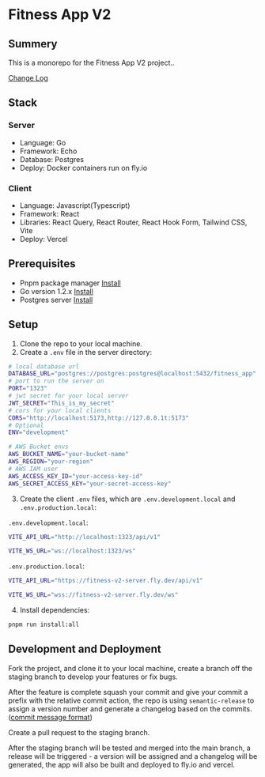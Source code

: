 # Fitness App V2

## Summery

This is a monorepo for the Fitness App V2 project..

[Change Log](./CHANGELOG.md)

## Stack

### Server

- Language: Go
- Framework: Echo
- Database: Postgres
- Deploy: Docker containers run on fly.io

### Client

- Language: Javascript(Typescript)
- Framework: React
- Libraries: React Query, React Router, React Hook Form, Tailwind CSS, Vite
- Deploy: Vercel

## Prerequisites

- Pnpm package manager [Install](https://pnpm.io/installation)
- Go version 1.2.x [Install](https://go.dev/doc/install)
- Postgres server [Install](https://www.postgresql.org/download/)

## Setup

1. Clone the repo to your local machine.
2. Create a `.env` file in the server directory:

```bash
# local database url
DATABASE_URL="postgres://postgres:postgres@localhost:5432/fitness_app"
# port to run the server on
PORT="1323"
# jwt secret for your local server
JWT_SECRET="This_is_my_secret"
# cors for your local clients
CORS="http://localhost:5173,http://127.0.0.1t:5173"
# Optional
ENV="development"

# AWS Bucket envs
AWS_BUCKET_NAME="your-bucket-name"
AWS_REGION="your-region"
# AWS IAM user
AWS_ACCESS_KEY_ID="your-access-key-id"
AWS_SECRET_ACCESS_KEY="your-secret-access-key"
```

3. Create the client `.env` files, which are `.env.development.local` and `.env.production.local`:

`.env.development.local`:

```bash
VITE_API_URL="http://localhost:1323/api/v1"

VITE_WS_URL="ws://localhost:1323/ws"
```

`.env.production.local`:

```bash
VITE_API_URL="https://fitness-v2-server.fly.dev/api/v1"

VITE_WS_URL="wss://fitness-v2-server.fly.dev/ws"
```

4. Install dependencies:

```bash
pnpm run install:all
```

## Development and Deployment

Fork the project, and clone it to your local machine, create a branch off the staging branch to develop your features or fix bugs.

After the feature is complete squash your commit and give your commit a prefix with the relative commit action, the repo is using `semantic-release` to assign a version number and generate a changelog based on the commits. ([commit message format]("https://github.com/semantic-release/semantic-release?tab=readme-ov-file#commit-message-format"))

Create a pull request to the staging branch.

After the staging branch will be tested and merged into the main branch, a release will be triggered - a version will be assigned and a changelog will be generated, the app will also be built and deployed to fly.io and vercel.
